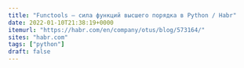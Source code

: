 ```yaml
---
title: "Functools – сила функций высшего порядка в Python / Habr"
date: 2022-01-10T21:38:19+0000
itemurl: "https://habr.com/en/company/otus/blog/573164/"
sites: "habr.com"
tags: ["python"]
draft: false
---
```

